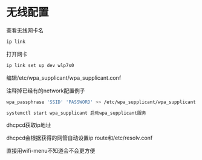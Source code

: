 # 无线配置


查看无线网卡名

```bash
ip link   
```

打开网卡

```bash
ip link set up dev wlp7s0  
```

编辑/etc/wpa_supplicant/wpa_supplicant.conf 

注释掉已经有的network配置例子

```bash
wpa_passphrase 'SSID' 'PASSWORD' >> /etc/wpa_supplicant/wpa_supplicant.conf  这个命令能自动生成network={}形式的配置.   一定注意是>> 别把文件覆盖了

systemctl start wpa_supplicant 启动wpa_supplicant服务
```

dhcpcd获取ip地址

dhcpcd会根据获得的网管自动设置ip route和/etc/resolv.conf


直接用wifi-menu不知道会不会更方便